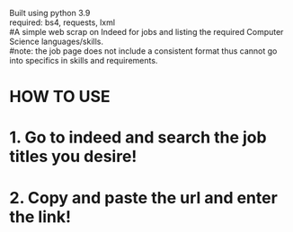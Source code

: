Built using python 3.9  
required: bs4, requests, lxml  
#A simple web scrap on Indeed for jobs and listing the required Computer Science languages/skills.  
#note: the job page does not include a consistent format thus cannot go into specifics in skills and requirements.  
  
# HOW TO USE  
# 1. Go to indeed and search the job titles you desire!  
# 2. Copy and paste the url and enter the link!  
